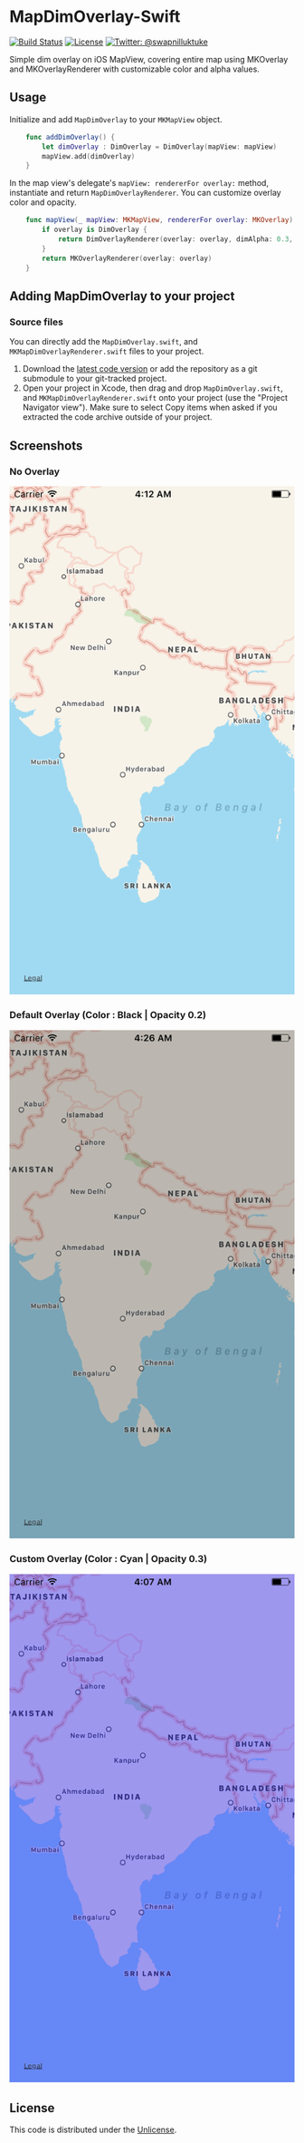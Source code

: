 # MapDimOverlay-Swift

[![Build Status](https://travis-ci.org/lukya/MapDimOverlay-Swift.svg?branch=master)](https://travis-ci.org/lukya/MapDimOverlay-Swift)
[![License](https://img.shields.io/badge/license-unlicense-green.svg)](/LICENSE)
[![Twitter: @swapnilluktuke](https://img.shields.io/badge/Contact-@swapnilluktuke-blue.svg)](https://twitter.com/swapnilluktuke)

Simple dim overlay on iOS MapView, covering entire map using MKOverlay and MKOverlayRenderer with customizable color and alpha values.

## Usage

Initialize and add `MapDimOverlay` to your `MKMapView` object.
```swift
    func addDimOverlay() {
        let dimOverlay : DimOverlay = DimOverlay(mapView: mapView)
        mapView.add(dimOverlay)
    }
```
In the map view's delegate's `mapView: rendererFor overlay:` method, instantiate and return `MapDimOverlayRenderer`. 
You can customize overlay color and opacity.
```swift
    func mapView(_ mapView: MKMapView, rendererFor overlay: MKOverlay) -> MKOverlayRenderer {
        if overlay is DimOverlay {
            return DimOverlayRenderer(overlay: overlay, dimAlpha: 0.3, color: .blue)
        }
        return MKOverlayRenderer(overlay: overlay)
    }
```
## Adding MapDimOverlay to your project

### Source files

You can directly add the `MapDimOverlay.swift`, and `MKMapDimOverlayRenderer.swift` files to your project.

1. Download the [latest code version](https://github.com/lukya/MapDimOverlay-Swift/archive/master.zip) or add the repository as a git submodule to your git-tracked project. 
2. Open your project in Xcode, then drag and drop `MapDimOverlay.swift`, and `MKMapDimOverlayRenderer.swift` onto your project (use the "Project Navigator view"). Make sure to select Copy items when asked if you extracted the code archive outside of your project. 

## Screenshots
### No Overlay
![No Overlay](/Screenshots/Normal-WithoutOverlay.png)

### Default Overlay (Color : Black | Opacity 0.2)
![Default Overlay (Color : Black | Opacity 0.2)](/Screenshots/DefaultOverlay.png)

### Custom Overlay (Color : Cyan | Opacity 0.3)
![Custom Overlay (Color : Blue | Opacity 0.3)](/Screenshots/CustomOverlay.png)

## License

This code is distributed under the [Unlicense](LICENSE). 
